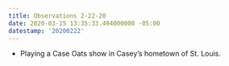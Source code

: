 ```yaml
---
title: Observations 2-22-20
date: 2020-03-15 13:35:33.494000000 -05:00
datestamp: '20200222'
---
```


- Playing a Case Oats show in Casey’s hometown of St. Louis.
